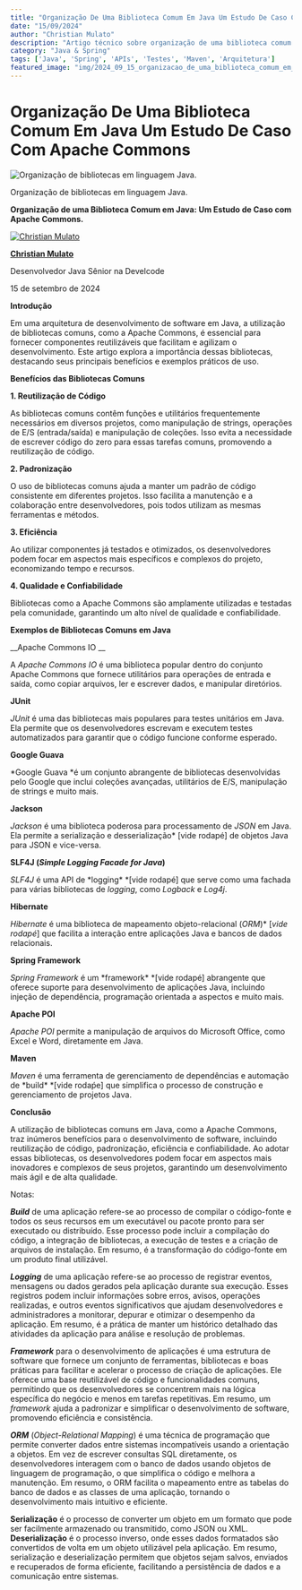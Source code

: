 ```yaml
---
title: "Organização De Uma Biblioteca Comum Em Java Um Estudo De Caso Com Apache Commons"
date: "15/09/2024"
author: "Christian Mulato"
description: "Artigo técnico sobre organização de uma biblioteca comum em java um estudo de caso com apache commons"
category: "Java & Spring"
tags: ['Java', 'Spring', 'APIs', 'Testes', 'Maven', 'Arquitetura']
featured_image: "img/2024_09_15_organizacao_de_uma_biblioteca_comum_em_java_um_estudo_de_caso_com_apache_commons_featured.jpg"
---
```


# Organização De Uma Biblioteca Comum Em Java Um Estudo De Caso Com Apache Commons

![Organização de bibliotecas em linguagem Java.](img/image_not_found.png)

Organização de bibliotecas em linguagem Java\.

__Organização de uma Biblioteca Comum em Java: Um Estudo de Caso com Apache Commons\.__

[![Christian Mulato](img/image_not_found.png)](https://www.linkedin.com/in/chmulato/)

__[Christian Mulato](https://www.linkedin.com/in/chmulato/)__

Desenvolvedor Java Sênior na Develcode

15 de setembro de 2024

__Introdução__

Em uma arquitetura de desenvolvimento de software em Java, a utilização de bibliotecas comuns, como a Apache Commons, é essencial para fornecer componentes reutilizáveis que facilitam e agilizam o desenvolvimento\. Este artigo explora a importância dessas bibliotecas, destacando seus principais benefícios e exemplos práticos de uso\.

__Benefícios das Bibliotecas Comuns__

__1\. Reutilização de Código__

As bibliotecas comuns contêm funções e utilitários frequentemente necessários em diversos projetos, como manipulação de strings, operações de E/S \(entrada/saída\) e manipulação de coleções\. Isso evita a necessidade de escrever código do zero para essas tarefas comuns, promovendo a reutilização de código\.

__2\. Padronização__

O uso de bibliotecas comuns ajuda a manter um padrão de código consistente em diferentes projetos\. Isso facilita a manutenção e a colaboração entre desenvolvedores, pois todos utilizam as mesmas ferramentas e métodos\.

__3\. Eficiência__

Ao utilizar componentes já testados e otimizados, os desenvolvedores podem focar em aspectos mais específicos e complexos do projeto, economizando tempo e recursos\.

__4\. Qualidade e Confiabilidade__

Bibliotecas como a Apache Commons são amplamente utilizadas e testadas pela comunidade, garantindo um alto nível de qualidade e confiabilidade\.

__Exemplos de Bibliotecas Comuns em Java__

__Apache Commons IO __

A *Apache Commons IO* é uma biblioteca popular dentro do conjunto Apache Commons que fornece utilitários para operações de entrada e saída, como copiar arquivos, ler e escrever dados, e manipular diretórios\.

__JUnit__

*JUnit* é uma das bibliotecas mais populares para testes unitários em Java\. Ela permite que os desenvolvedores escrevam e executem testes automatizados para garantir que o código funcione conforme esperado\.

__Google Guava__

*Google Guava *é um conjunto abrangente de bibliotecas desenvolvidas pelo Google que inclui coleções avançadas, utilitários de E/S, manipulação de strings e muito mais\.

__Jackson__

*Jackson* é uma biblioteca poderosa para processamento de *JSON* em Java\. Ela permite a serialização e desserialização\* \[vide rodapé\] de objetos Java para JSON e vice\-versa\.

__SLF4J \(*Simple Logging Facade for Java*\)__

*SLF4J* é uma API de *logging\* *\[vide rodapé\] que serve como uma fachada para várias bibliotecas de *logging*, como *Logback* e *Log4j*\.

__Hibernate__

*Hibernate* é uma biblioteca de mapeamento objeto\-relacional \(*ORM*\)\* \[*vide rodapé*\] que facilita a interação entre aplicações Java e bancos de dados relacionais\.

__Spring Framework__

*Spring Framework* é um *framework\* *\[vide rodapé\] abrangente que oferece suporte para desenvolvimento de aplicações Java, incluindo injeção de dependência, programação orientada a aspectos e muito mais\.

__Apache POI__

*Apache POI* permite a manipulação de arquivos do Microsoft Office, como Excel e Word, diretamente em Java\.

__Maven__

*Maven* é uma ferramenta de gerenciamento de dependências e automação de *build\* *\[vide rodaṕe\] que simplifica o processo de construção e gerenciamento de projetos Java\.

__Conclusão__

A utilização de bibliotecas comuns em Java, como a Apache Commons, traz inúmeros benefícios para o desenvolvimento de software, incluindo reutilização de código, padronização, eficiência e confiabilidade\. Ao adotar essas bibliotecas, os desenvolvedores podem focar em aspectos mais inovadores e complexos de seus projetos, garantindo um desenvolvimento mais ágil e de alta qualidade\.

Notas:

__*Build*__ de uma aplicação refere\-se ao processo de compilar o código\-fonte e todos os seus recursos em um executável ou pacote pronto para ser executado ou distribuído\. Esse processo pode incluir a compilação do código, a integração de bibliotecas, a execução de testes e a criação de arquivos de instalação\. Em resumo, é a transformação do código\-fonte em um produto final utilizável\.

__*Logging*__ de uma aplicação refere\-se ao processo de registrar eventos, mensagens ou dados gerados pela aplicação durante sua execução\. Esses registros podem incluir informações sobre erros, avisos, operações realizadas, e outros eventos significativos que ajudam desenvolvedores e administradores a monitorar, depurar e otimizar o desempenho da aplicação\. Em resumo, é a prática de manter um histórico detalhado das atividades da aplicação para análise e resolução de problemas\.

__*Framework*__ para o desenvolvimento de aplicações é uma estrutura de software que fornece um conjunto de ferramentas, bibliotecas e boas práticas para facilitar e acelerar o processo de criação de aplicações\. Ele oferece uma base reutilizável de código e funcionalidades comuns, permitindo que os desenvolvedores se concentrem mais na lógica específica do negócio e menos em tarefas repetitivas\. Em resumo, um *framework* ajuda a padronizar e simplificar o desenvolvimento de software, promovendo eficiência e consistência\.

__*ORM*__ \(*Object\-Relational Mapping*\) é uma técnica de programação que permite converter dados entre sistemas incompatíveis usando a orientação a objetos\. Em vez de escrever consultas SQL diretamente, os desenvolvedores interagem com o banco de dados usando objetos de linguagem de programação, o que simplifica o código e melhora a manutenção\. Em resumo, o ORM facilita o mapeamento entre as tabelas do banco de dados e as classes de uma aplicação, tornando o desenvolvimento mais intuitivo e eficiente\.

__Serialização__ é o processo de converter um objeto em um formato que pode ser facilmente armazenado ou transmitido, como JSON ou XML\. __Deserialização__ é o processo inverso, onde esses dados formatados são convertidos de volta em um objeto utilizável pela aplicação\. Em resumo, serialização e deserialização permitem que objetos sejam salvos, enviados e recuperados de forma eficiente, facilitando a persistência de dados e a comunicação entre sistemas\.

